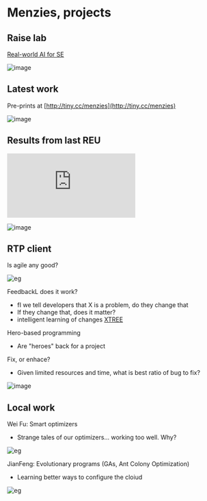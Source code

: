 # Menzies, projects

## Raise lab

[Real-world AI for SE](http://ai4se.net/)

![image](https://cloud.githubusercontent.com/assets/29195/26688086/b1bc9ce2-46bf-11e7-98ab-4f75380b3677.png)

## Latest work

Pre-prints at [http://tiny.cc/menzies](http://tiny.cc/menzies)

![image](https://cloud.githubusercontent.com/assets/29195/26688608/2053c670-46c1-11e7-8a0a-1207e21abdb3.png)

## Results from last REU

![image](https://arxiv.org/pdf/1702.07735.pdf)

![image](http://www.ukpostroom.com/images/current-projects.jpg)

## RTP client

Is agile any good?

![eg](http://ekiy5aot90-flywheel.netdna-ssl.com/wp-content/uploads/2013/07/segue-blog-waterfall-vs-agile-which-is-right-development-methodology-for-your-project.png)

FeedbackL does it work?

- fI we tell developers that X is a problem, do they change that
- If they change that, does it matter?
- intelligent learning of changes [XTREE](https://arxiv.org/pdf/1609.03614)

Hero-based programming

- Are "heroes" back for a project

Fix, or enhace?

- Given limited resources and time, what is best ratio of bug to fix?

![image](https://cloud.githubusercontent.com/assets/29195/26687661/53b8aac4-46be-11e7-9893-ea2e5c0b36ee.png)


## Local work

Wei Fu: Smart optimizers

- Strange tales of our optimizers... working too well. Why?

![eg](https://i.ytimg.com/vi/tNAIHEse7Ms/maxresdefault.jpg)

JianFeng: Evolutionary programs (GAs, Ant Colony Optimization)

- Learning better ways to configure the cloiud

![eg](https://upload.wikimedia.org/wikipedia/commons/thumb/a/af/Aco_branches.svg/2000px-Aco_branches.svg.png)
